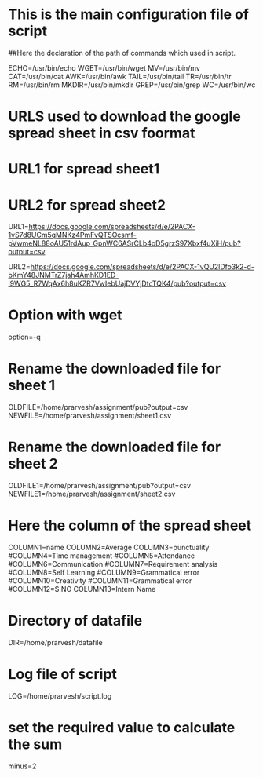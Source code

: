 # This is the main configuration file of script

##Here the declaration of the path of commands which used in script.

ECHO=/usr/bin/echo
WGET=/usr/bin/wget
MV=/usr/bin/mv
CAT=/usr/bin/cat
AWK=/usr/bin/awk
TAIL=/usr/bin/tail
TR=/usr/bin/tr
RM=/usr/bin/rm
MKDIR=/usr/bin/mkdir
GREP=/usr/bin/grep
WC=/usr/bin/wc


# URLS used to download the google spread sheet in csv foormat
# URL1 for spread sheet1
# URL2 for spread sheet2

URL1=https://docs.google.com/spreadsheets/d/e/2PACX-1vS7d8UCm5qMNKz4PmFvQTSOcsmf-pVwmeNL88oAU51rdAup_GpnWC6ASrCLb4oD5grzS97Xbxf4uXiH/pub?output=csv

URL2=https://docs.google.com/spreadsheets/d/e/2PACX-1vQU2lDfo3k2-d-bKmY48JNMTrZ7jah4AmhKD1ED-i9WG5_R7WqAx6h8uKZR7VwIebUajDVYjDtcTQK4/pub?output=csv

# Option with wget

option=-q

# Rename the downloaded file for sheet 1

OLDFILE=/home/prarvesh/assignment/pub?output=csv
NEWFILE=/home/prarvesh/assignment/sheet1.csv

# Rename the downloaded file for sheet 2

OLDFILE1=/home/prarvesh/assignment/pub?output=csv
NEWFILE1=/home/prarvesh/assignment/sheet2.csv


# Here the column of the spread sheet

COLUMN1=name
COLUMN2=Average
COLUMN3=punctuality
#COLUMN4=Time management
#COLUMN5=Attendance
#COLUMN6=Communication
#COLUMN7=Requirement analysis
#COLUMN8=Self Learning
#COLUMN9=Grammatical error
#COLUMN10=Creativity
#COLUMN11=Grammatical error
#COLUMN12=S.NO
COLUMN13=Intern Name

# Directory of datafile

DIR=/home/prarvesh/datafile


# Log file of script

LOG=/home/prarvesh/script.log

# set the required value to calculate the sum

minus=2
